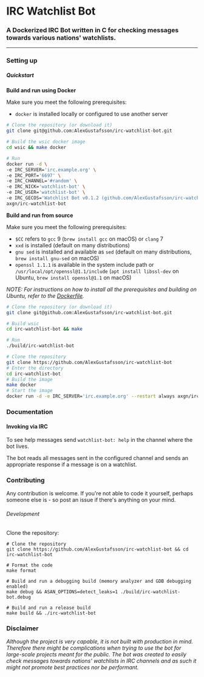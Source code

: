# IRC Watchlist Bot
### A Dockerized IRC Bot written in C for checking messages towards various nations' watchlists.
***

### Setting up

##### Quickstart

**Build and run using Docker**

Make sure you meet the following prerequisites:
* `docker` is installed locally or configured to use another server

```Bash
# Clone the repository (or download it)
git clone git@github.com:AlexGustafsson/irc-watchlist-bot.git

# Build the wsic docker image
cd wsic && make docker

# Run
docker run -d \
-e IRC_SERVER='irc.example.org' \
-e IRC_PORT='6697' \
-e IRC_CHANNEL='#random' \
-e IRC_NICK='watchlist-bot' \
-e IRC_USER='watchlist-bot' \
-e IRC_GECOS='Watchlist Bot v0.1.2 (github.com/AlexGustafsson/irc-watchlist-bot)' \
axgn/irc-watchlist-bot
```

**Build and run from source**

Make sure you meet the following prerequisites:
* `$CC` refers to `gcc` 9 (`brew install gcc` on macOS) or `clang` 7
* `xxd` is installed (default on many distributions)
* `gnu sed` is installed and available as `sed` (default on many distributions, `brew install gnu-sed` on macOS)
* `openssl 1.1.1` is available in the system include path or `/usr/local/opt/openssl@1.1/include` (`apt install libssl-dev` on Ubuntu, `brew install openssl@1.1` on macOS)

_NOTE: For instructions on how to install all the prerequisites and building on Ubuntu, refer to the [Dockerfile](https://github.com/AlexGustafsson/irc-watchlist-bot/blob/master/Dockerfile)._

```Bash
# Clone the repository (or download it)
git clone git@github.com:AlexGustafsson/irc-watchlist-bot.git

# Build wsic
cd irc-watchlist-bot && make

# Run
./build/irc-watchlist-bot
```

```Bash
# Clone the repository
git clone https://github.com/AlexGustafsson/irc-watchlist-bot
# Enter the directory
cd irc-watchlist-bot
# Build the image
make docker
# Start the image
docker run -d -e IRC_SERVER='irc.example.org' --restart always axgn/irc-watchlist-bot
```

### Documentation

#### Invoking via IRC

To see help messages send `watchlist-bot: help` in the channel where the bot lives.

The bot reads all messages sent in the configured channel and sends an appropriate response if a message is on a watchlist.

### Contributing

Any contribution is welcome. If you're not able to code it yourself, perhaps someone else is - so post an issue if there's anything on your mind.

###### Development

Clone the repository:
```
# Clone the repository
git clone https://github.com/AlexGustafsson/irc-watchlist-bot && cd irc-watchlist-bot

# Format the code
make format

# Build and run a debugging build (memory analyzer and GDB debugging enabled)
make debug && ASAN_OPTIONS=detect_leaks=1 ./build/irc-watchlist-bot.debug

# Build and run a release build
make build && ./irc-watchlist-bot
```

### Disclaimer

_Although the project is very capable, it is not built with production in mind. Therefore there might be complications when trying to use the bot for large-scale projects meant for the public. The bot was created to easily check messages towards nations' watchlists in IRC channels and as such it might not promote best practices nor be performant._
